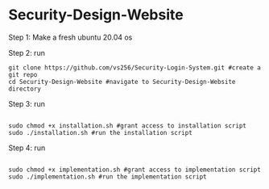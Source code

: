 # Security-Design-Website

Step 1:
Make a fresh ubuntu 20.04 os

Step 2:
run 
```
git clone https://github.com/vs256/Security-Login-System.git #create a git repo
cd Security-Design-Website #navigate to Security-Design-Website directory
```
Step 3:
run
```

sudo chmod +x installation.sh #grant access to installation script
sudo ./installation.sh #run the installation script

```

Step 4:
run
```

sudo chmod +x implementation.sh #grant access to implementation script
sudo ./implementation.sh #run the implementation script

```
